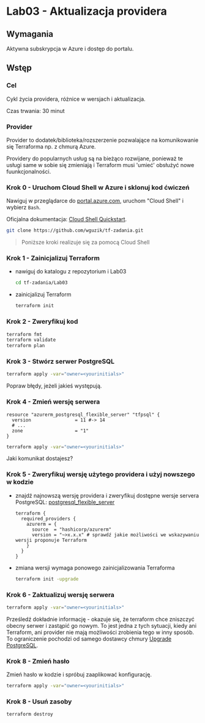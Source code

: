 # Lab03 - Aktualizacja providera

## Wymagania
Aktywna subskrypcja w Azure i dostęp do portalu.

## Wstęp
### Cel
Cykl życia providera, różnice w wersjach i aktualizacja.

Czas trwania: 30 minut

### Provider 
Provider to dodatek/biblioteka/rozszerzenie pozwalające na komunikowanie się Terraforma np. z chmurą Azure.

Providery do popularnych usług są na bieżąco rozwijane, ponieważ te usługi same w sobie się zmieniają i Terraform musi 'umieć' obsłużyć nowe fuunkcjonalności.

### Krok 0 - Uruchom Cloud Shell w Azure i sklonuj kod ćwiczeń
Nawiguj w przeglądarce do [portal.azure.com](https://portal.azure.com), uruchom "Cloud Shell" i wybierz `Bash`.

Oficjalna dokumentacja: [Cloud Shell Quickstart](https://github.com/MicrosoftDocs/azure-docs/blob/main/articles/cloud-shell/quickstart.md).

```bash
git clone https://github.com/wguzik/tf-zadania.git
```

> Poniższe kroki realizuje się za pomocą Cloud Shell

### Krok 1 - Zainicjalizuj Terraform
- nawiguj do katalogu z repozytorium i Lab03
  ```bash
  cd tf-zadania/Lab03
  ```

- zainicjalizuj Terraform
  ```bash
  terraform init
  ```

### Krok 2 - Zweryfikuj kod

```bash
terraform fmt
terraform validate
terraform plan
```

### Krok 3 - Stwórz serwer PostgreSQL

```bash
terraform apply -var="owner=<yourinitials>"
```

Popraw błędy, jeżeli jakieś występują.

### Krok 4 - Zmień wersję serwera

```hcl
resource "azurerm_postgresql_flexible_server" "tfpsql" {
  version                = 11 #-> 14
  # ...
  zone                   = "1"
}
```

```bash
terraform apply -var="owner=<yourinitials>"
```

Jaki komunikat dostajesz?

### Krok 5 - Zweryfikuj wersję użytego providera i użyj nowszego w kodzie

- znajdź najnowszą wersję providera i zweryfikuj dostępne wersje servera PostgreSQL: [postgresql_flexible_server](https://registry.terraform.io/providers/hashicorp/azurerm/latest/docs/resources/postgresql_flexible_server)
  ```hcl
  terraform {
    required_providers {
      azurerm = {
        source  = "hashicorp/azurerm"
        version = "~>x.x.x" # sprawdź jakie możliwości we wskazywaniu wersji proponuje Terraform
      }
    }
  }
  ```
- zmiana wersji wymaga ponowego zainicjalizowania Terraforma
  ```bash
  terraform init -upgrade
  ```

### Krok 6 - Zaktualizuj wersję serwera

```bash
terraform apply -var="owner=<yourinitials>"
```

Prześledź dokładnie informację - okazuje się, że terraform chce zniszczyć obecny serwer i zastąpić go nowym.
To jest jedna z tych sytuacji, kiedy ani Terraform, ani provider nie mają możliwości zrobienia tego w inny sposób. To ograniczenie pochodzi od samego dostawcy chmury [Upgrade PostgreSQL](https://learn.microsoft.com/en-us/azure/postgresql/single-server/how-to-upgrade-using-dump-and-restore).

### Krok 8 - Zmień hasło

Zmień hasło w kodzie i spróbuj zaaplikować konfigurację.

```bash
terraform apply -var="owner=<yourinitials>"
```

### Krok 8 - Usuń zasoby

```
terraform destroy
```
